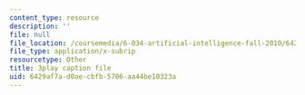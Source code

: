 ```yaml
---
content_type: resource
description: ''
file: null
file_location: /coursemedia/6-034-artificial-intelligence-fall-2010/6429af7ad0aecbfb5706aa44be10323a_A6Ud6oUCRak.srt
file_type: application/x-subrip
resourcetype: Other
title: 3play caption file
uid: 6429af7a-d0ae-cbfb-5706-aa44be10323a
---
```

